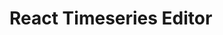 # React Timeseries Editor                                                                                                        
